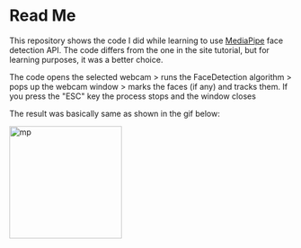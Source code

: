 # Read Me
This repository shows the code I did while learning to use [MediaPipe](https://google.github.io/mediapipe/getting_started/python) face detection API.
The code differs from the one in the site tutorial, but for learning purposes, it was a better choice.

The code opens the selected webcam > runs the FaceDetection algorithm > pops up the webcam window > marks the faces (if any) and tracks them.
If you press the "ESC" key the process stops and the window closes

The result was basically same as shown in the gif below:


<img src="https://google.github.io/mediapipe/images/mobile/face_detection_android_gpu.gif" alt="mp" style="width:200px;"/>

